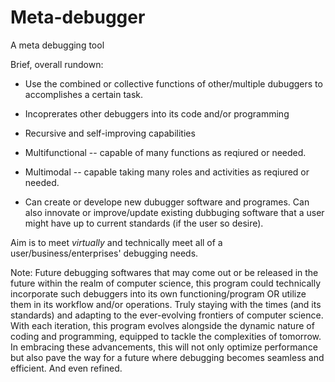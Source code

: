 # Meta-debugger
A meta debugging tool

Brief, overall rundown:
* Use the combined or collective functions of other/multiple dubuggers to accomplishes a certain task.

* Incoprerates other debuggers into its code and/or programming

* Recursive and self-improving capabilities

* Multifunctional -- capable of many functions as reqiured or needed.

* Multimodal -- capable taking many roles and activities as reqiured or needed.

* Can create or develope new dubugger software and programes. Can also innovate or improve/update existing dubbuging software that a user might have up to current 
 standards (if the user so desire).

Aim is to meet _virtually_ and technically meet all of a user/business/enterprises' debugging needs.

Note: Future debugging softwares that may come out or be released in the future within the realm of computer science, this program could technically incorporate such debuggers into its own functioning/program OR utilize them in its workflow and/or operations. Truly staying with the times (and its standards) and adapting to the ever-evolving frontiers of computer science. With each iteration, this program evolves alongside the dynamic nature of coding and programming, equipped to tackle the complexities of tomorrow. In embracing these advancements, this will not only optimize performance but also pave the way for a future where debugging becomes seamless and efficient. And even refined. 




